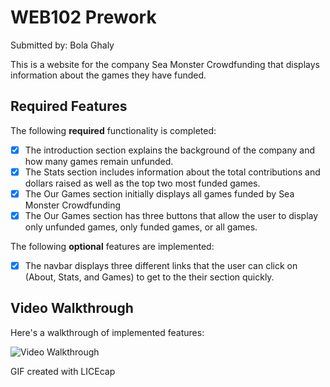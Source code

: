 # WEB102 Prework

Submitted by: Bola Ghaly

This is a website for the company Sea Monster Crowdfunding that displays information about the games they have funded.

## Required Features

The following **required** functionality is completed:

* [x] The introduction section explains the background of the company and how many games remain unfunded.
* [x] The Stats section includes information about the total contributions and dollars raised as well as the top two most funded games.
* [x] The Our Games section initially displays all games funded by Sea Monster Crowdfunding
* [x] The Our Games section has three buttons that allow the user to display only unfunded games, only funded games, or all games.

The following **optional** features are implemented:

* [x] The navbar displays three different links that the user can click on (About, Stats, and Games) to get to the their section quickly.

## Video Walkthrough

Here's a walkthrough of implemented features:

<img src='https://user-images.githubusercontent.com/59656591/209411278-7cb3d677-3672-469c-8669-d01532ddc1e5.gif' title='Video Walkthrough' width='' alt='Video Walkthrough' />

GIF created with LICEcap
